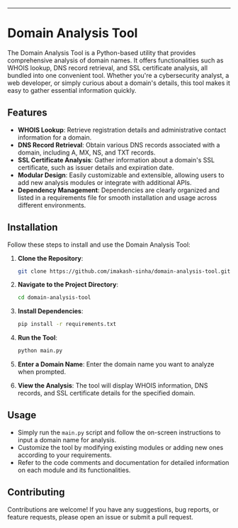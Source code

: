 ---

# Domain Analysis Tool

The Domain Analysis Tool is a Python-based utility that provides comprehensive analysis of domain names. It offers functionalities such as WHOIS lookup, DNS record retrieval, and SSL certificate analysis, all bundled into one convenient tool. Whether you're a cybersecurity analyst, a web developer, or simply curious about a domain's details, this tool makes it easy to gather essential information quickly.

## Features

- **WHOIS Lookup**: Retrieve registration details and administrative contact information for a domain.
- **DNS Record Retrieval**: Obtain various DNS records associated with a domain, including A, MX, NS, and TXT records.
- **SSL Certificate Analysis**: Gather information about a domain's SSL certificate, such as issuer details and expiration date.
- **Modular Design**: Easily customizable and extensible, allowing users to add new analysis modules or integrate with additional APIs.
- **Dependency Management**: Dependencies are clearly organized and listed in a requirements file for smooth installation and usage across different environments.

## Installation

Follow these steps to install and use the Domain Analysis Tool:

1. **Clone the Repository**: 
    ```bash
    git clone https://github.com/imakash-sinha/domain-analysis-tool.git
    ```

2. **Navigate to the Project Directory**:
    ```bash
    cd domain-analysis-tool
    ```

3. **Install Dependencies**:
    ```bash
    pip install -r requirements.txt
    ```

4. **Run the Tool**:
    ```bash
    python main.py
    ```

5. **Enter a Domain Name**:
    Enter the domain name you want to analyze when prompted.

6. **View the Analysis**:
    The tool will display WHOIS information, DNS records, and SSL certificate details for the specified domain.

## Usage

- Simply run the `main.py` script and follow the on-screen instructions to input a domain name for analysis.
- Customize the tool by modifying existing modules or adding new ones according to your requirements.
- Refer to the code comments and documentation for detailed information on each module and its functionalities.

## Contributing

Contributions are welcome! If you have any suggestions, bug reports, or feature requests, please open an issue or submit a pull request.

